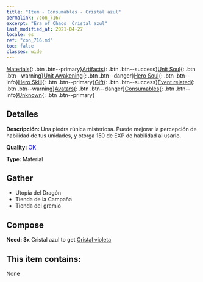 ```yaml
---
title: "Item - Consumables - Cristal azul"
permalink: /con_716/
excerpt: "Era of Chaos  Cristal azul"
last_modified_at: 2021-04-27
locale: es
ref: "con_716.md"
toc: false
classes: wide
---
```

 [Materials](/ItemsES/){: .btn .btn--primary}[Artifacts](/ItemsES/Artifacts/){: .btn .btn--success}[Unit Soul](/ItemsES/UnitSoul/){: .btn .btn--warning}[Unit Awakening](/ItemsES/UnitAwakening/){: .btn .btn--danger}[Hero Soul](/ItemsES/HeroSoul/){: .btn .btn--info}[Hero Skill](/ItemsES/HeroSkill/){: .btn .btn--primary}[Gift](/ItemsES/Gift/){: .btn .btn--success}[Event related](/ItemsES/Events/){: .btn .btn--warning}[Avatars](/ItemsES/Avatars/){: .btn .btn--danger}[Consumables](/ItemsES/Consumables/){: .btn .btn--info}[Unknown](/ItemsES/Unknown/){: .btn .btn--primary}

## Detalles
 **Descripción:** Una piedra rúnica misteriosa. Puede mejorar la percepción de habilidad de tus unidades, y otorga 150 de EXP de habilidad al usarlo.

 **Quality:** <span style="color: #0000CD">OK</span>

 **Type:** Material

## Gather

*    Utopía del Dragón 
*    Tienda de la Campaña 
*    Tienda del gremio 

## Compose

 **Need: 3x** Cristal azul to get [Cristal violeta](/ItemsES/con_720/)

## This item contains:

  None

